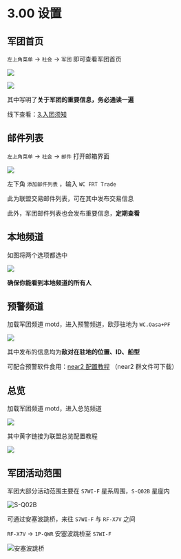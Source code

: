 # 3.00 设置

## 军团首页

`左上角菜单` -&gt; `社会` -&gt; `军团` 即可查看军团首页

![](https://github.com/YunYuyuko/Fored/tree/8d1cf07bcc7d93b307afa258f4bd500fa6959b9f/.gitbook/assets/snipaste_2020-07-16_10-50-45.png)

![](https://github.com/YunYuyuko/Fored/tree/8d1cf07bcc7d93b307afa258f4bd500fa6959b9f/.gitbook/assets/snipaste_2020-07-16_11-17-23.png)

其中写明了**关于军团的重要信息，务必通读一遍**

线下查看：[3.入团须知](https://wiki.chuangshiqingyu.com/part2/notice)

## 邮件列表

`左上角菜单` -&gt; `社会` -&gt; `邮件` 打开邮箱界面

![](https://github.com/YunYuyuko/Fored/tree/8d1cf07bcc7d93b307afa258f4bd500fa6959b9f/.gitbook/assets/snipaste_2020-07-16_10-51-44.png)

左下角 `添加邮件列表` ，输入 `WC FRT Trade`

此为联盟交易邮件列表，可在其中发布交易信息

此外，军团邮件列表也会发布重要信息，**定期查看**

## 本地频道

如图将两个选项都选中

![](https://github.com/YunYuyuko/Fored/tree/8d1cf07bcc7d93b307afa258f4bd500fa6959b9f/.gitbook/assets/snipaste_2020-07-16_11-03-58.png)

**确保你能看到本地频道的所有人**

## 预警频道

加载军团频道 motd，进入预警频道，欧莎驻地为 `WC.Oasa+PF`

![](https://github.com/YunYuyuko/Fored/tree/8d1cf07bcc7d93b307afa258f4bd500fa6959b9f/.gitbook/assets/snipaste_2020-07-16_11-06-06.png)

其中发布的信息均为**敌对在驻地的位置、ID、船型**

可配合预警软件食用：[near2 配置教程](https://forums.winterco.org/t/topic/6261) （near2 群文件可下载）

## 总览

加载军团频道 motd，进入总览频道

![](https://github.com/YunYuyuko/Fored/tree/8d1cf07bcc7d93b307afa258f4bd500fa6959b9f/.gitbook/assets/snipaste_2020-07-16_11-06-28.png)

其中黄字链接为联盟总览配置教程

![](https://github.com/YunYuyuko/Fored/tree/8d1cf07bcc7d93b307afa258f4bd500fa6959b9f/.gitbook/assets/snipaste_2020-07-16_11-07-00.png)

## 军团活动范围

军团大部分活动范围主要在 `S7WI-F` 星系周围，`S-Q02B` 星座内

![S-Q02B](https://github.com/YunYuyuko/Fored/tree/8d1cf07bcc7d93b307afa258f4bd500fa6959b9f/.gitbook/assets/snipaste_2020-07-16_12-02-12.png)

可通过安塞波跳桥，来往 `S7WI-F` 与 `RF-X7V` 之间

`RF-X7V` -&gt; `1P-QWR` 安塞波跳桥至 `S7WI-F`

![&#x5B89;&#x585E;&#x6CE2;&#x8DF3;&#x6865;](https://github.com/YunYuyuko/Fored/tree/8d1cf07bcc7d93b307afa258f4bd500fa6959b9f/.gitbook/assets/snipaste_2020-07-16_11-09-44.png)

